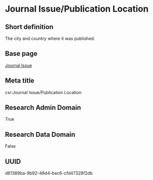 # Journal Issue/Publication Location
## Short definition
The city and country where it was published.
## Base page
[Journal Issue](https://github.com/EuroCRIS/CASRAI-Dictionairies/blob/main/Objects/Journal%20Issue.md)
## Meta title
csr:Journal Issue/Publication Location
## Research Admin Domain
True
## Research Data Domain
False
## UUID
d61389ba-9b92-48d4-bec6-cfd47328f2db
